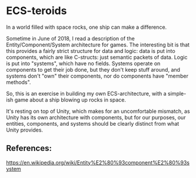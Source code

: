 # ECS-teroids
In a world filled with space rocks, one ship can make a difference. 

Sometime in June of 2018, I read a description of the
Entity/Component/System architecture for games. The interesting bit is
that this provides a fairly strict structure for data and logic: data
is put into components, which are like C-structs: just semantic
packets of data. Logic is put into "systems", which have no
fields. Systems operate on components to get their job done, but they
don't keep stuff around, and systems don't "own" their components, nor
do components have "member methods".

So, this is an exercise in building my own ECS-architecture, with a
simple-ish game about a ship blowing up rocks in space.

It's resting on top of Unity, which makes for an uncomfortable
mismatch, as Unity has its own architecture with components, but for
our purposes, our entities, components, and systems should be clearly
distinct from what Unity provides.



## References:

https://en.wikipedia.org/wiki/Entity%E2%80%93component%E2%80%93system


